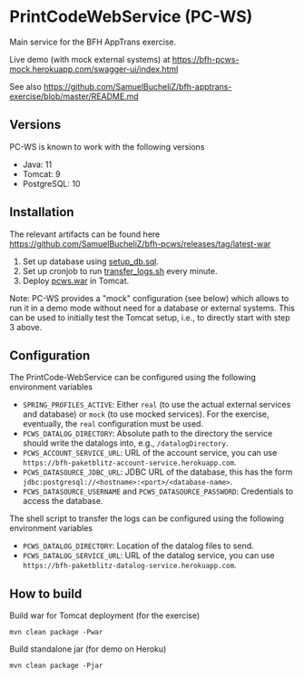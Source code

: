 # PrintCodeWebService (PC-WS)

Main service for the BFH AppTrans exercise.

Live demo (with mock external systems) at https://bfh-pcws-mock.herokuapp.com/swagger-ui/index.html

See also https://github.com/SamuelBucheliZ/bfh-apptrans-exercise/blob/master/README.md

## Versions

PC-WS is known to work with the following versions

- Java: 11
- Tomcat: 9
- PostgreSQL: 10

## Installation

The relevant artifacts can be found here https://github.com/SamuelBucheliZ/bfh-pcws/releases/tag/latest-war

1. Set up database using [setup_db.sql](https://github.com/SamuelBucheliZ/bfh-pcws/releases/download/latest-war/setup_db.sql).
2. Set up cronjob to run [transfer_logs.sh](https://github.com/SamuelBucheliZ/bfh-pcws/releases/download/latest-war/transfer_logs.sh) every minute.
3. Deploy [pcws.war](https://github.com/SamuelBucheliZ/bfh-pcws/releases/download/latest-war/pcws.war) in Tomcat.

Note: PC-WS provides a "mock" configuration (see below) which allows to run it in a demo mode without need for a database or external systems. This can be used to initially test the Tomcat setup, i.e., to directly start with step 3 above.

## Configuration

The PrintCode-WebService can be configured using the following environment variables
- `SPRING_PROFILES_ACTIVE`: Either `real` (to use the actual external services and database)  or `mock` (to use mocked services). For the exercise, eventually, the `real` configuration must be used.
- `PCWS_DATALOG_DIRECTORY`: Absolute path to the directory the service should write the datalogs into, e.g., `/datalogDirectory`.
- `PCWS_ACCOUNT_SERVICE_URL`: URL of the account service, you can use `https://bfh-paketblitz-account-service.herokuapp.com`.
- `PCWS_DATASOURCE_JDBC_URL`: JDBC URL of the database, this has the form `jdbc:postgresql://<hostname>:<port>/<database-name>`.
- `PCWS_DATASOURCE_USERNAME` and `PCWS_DATASOURCE_PASSWORD`: Credentials to access the database.

The shell script to transfer the logs can be configured using the following environment variables
- `PCWS_DATALOG_DIRECTORY`: Location of the datalog files to send. 
- `PCWS_DATALOG_SERVICE_URL`: URL of the datalog service, you can use `https://bfh-paketblitz-datalog-service.herokuapp.com`.

## How to build

Build war for Tomcat deployment (for the exercise)
```
mvn clean package -Pwar
``` 

Build standalone jar (for demo on Heroku)
```
mvn clean package -Pjar
```